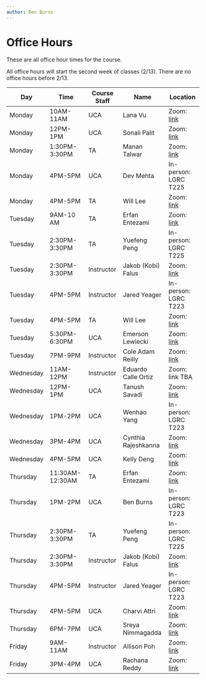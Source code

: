 ```yaml
---
author: Ben Burns
---
```


# Office Hours
These are all office hour times for the course. 

All office hours will start the second week of classes (2/13). There are no office hours before 2/13.

| Day | Time | Course Staff |Name |  Location|
|---|---|---|---|---|
|Monday|10AM-11AM|UCA|Lana Vu |Zoom: [link](https://umass-amherst.zoom.us/u/aY342Y1gs)|
|Monday|12PM-1PM|UCA|Sonali Palit|Zoom: [link](https://umass-amherst.zoom.us/j/3326597420)|
|Monday|1:30PM-3:30PM|TA|Manan Talwar|Zoom: [link](https://umass-amherst.zoom.us/j/95498894035)|
|Monday |4PM-5PM|UCA|Dev Mehta|In-person: LGRC T225|
|Monday|4PM-5PM|TA|Will Lee|Zoom: [link](https://umass-amherst.zoom.us/j/4600211622)|
|Tuesday|9AM-10 AM|TA|Erfan Entezami|Zoom: [link](https://umass-amherst.zoom.us/my/erfanentezami)|
|Tuesday|2:30PM-3:30PM|TA|Yuefeng Peng|In-person: LGRC T225|
|Tuesday|2:30PM-3:30PM|Instructor|Jakob (Kobi) Falus|Zoom: [link](https://umass-amherst.zoom.us/j/8717148254)|
|Tuesday|4PM-5PM|Instructor|Jared Yeager|In-person: LGRC T223|
|Tuesday|4PM-5PM|TA|Will Lee|Zoom: [link](https://umass-amherst.zoom.us/j/4600211622)|
|Tuesday|5:30PM-6:30PM|UCA|Emerson Lewiecki|Zoom: [link](https://umass-amherst.zoom.us/j/94187787101)|
|Tuesday|7PM-9PM|Instructor|Cole Adam Reilly|Zoom: [link](https://umass-amherst.zoom.us/j/95380935979)|
|Wednesday |11AM-12PM|Instructor|Eduardo Calle Ortiz|Zoom: link TBA|
|Wednesday|12PM-1PM|UCA|Tanush Savadi|Zoom: [link](https://umass-amherst.zoom.us/j/98218887926)|
|Wednesday|1PM-2PM|UCA|Wenhao Yang|In-person: LGRC T223|
|Wednesday|3PM-4PM|UCA|Cynthia Rajeshkanna|Zoom: [link](https://umass-amherst.zoom.us/j/97234574107)|
|Wednesday|4PM-5PM|UCA|Kelly Deng|Zoom: [link](https://umass-amherst.zoom.us/j/2445323090)|
|Thursday|11:30AM-12:30AM|TA|Erfan Entezami|Zoom: [link](https://umass-amherst.zoom.us/my/erfanentezami)|
|Thursday|1PM-2PM|UCA|Ben Burns|In-person: LGRC T223|
|Thursday|2:30PM-3:30PM|TA|Yuefeng Peng|In-person: LGRC T225|
|Thursday|2:30PM-3:30PM|Instructor|Jakob (Kobi) Falus|Zoom: [link](https://umass-amherst.zoom.us/j/8717148254)|
|Thursday|4PM-5PM|Instructor|Jared Yeager|In-person: LGRC T223|
|Thursday|4PM-5PM|UCA|Charvi Attri|Zoom: [link](https://umass-amherst.zoom.us/j/97288356322)|
|Thursday|6PM-7PM|UCA|Sreya Nimmagadda|Zoom: [link](https://umass-amherst.zoom.us/j/94654119405)|
|Friday|9AM-11AM|Instructor |Allison Poh|Zoom: [link](https://umass-amherst.zoom.us/j/93616821648)|
|Friday|3PM-4PM|UCA|Rachana Reddy|Zoom: [link](https://umass-amherst.zoom.us/j/2605426953)|